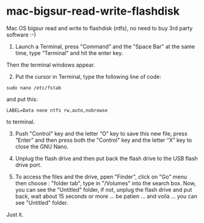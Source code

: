# mac-bigsur-read-write-flashdisk
Mac OS bigsur read and write to flashdisk (ntfs), no need to buy 3rd party software :-) 

1. Launch a Terminal, press "Command" and the "Space Bar" at the same time, type “Terminal” and hit the enter key. 

Then the terminal windows appear.

2. Put the cursor in Terminal, type the following line of code:
```
sudo nano /etc/fstab
```
and put this:
```
LABEL=Data none ntfs rw,auto,nobrowse
```
to terminal.

3. Push "Control" key and the letter “O” key to save this new file, press “Enter” and then press both the "Control" key and the letter “X” key to close the GNU Nano.

4. Unplug the flash drive and then put back the flash drive to the USB flash drive port.

5. To access the files and the drive, ppen "Finder", click on "Go" menu then choose : "folder tab", type in "/Volumes" into the search box. Now, you can see the "Untitled" folder, if not, unplug the flash drive and put back, wait about 15 seconds or more ... be patien ... and voila ... you can see "Untitled" folder.

Just it.
